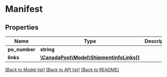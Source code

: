 # Manifest

## Properties
Name | Type | Description | Notes
------------ | ------------- | ------------- | -------------
**po_number** | **string** |  | [optional] 
**links** | [**\CanadaPost\Model\ShipmentinfoLinks[]**](ShipmentinfoLinks.md) |  | [optional] 

[[Back to Model list]](../README.md#documentation-for-models) [[Back to API list]](../README.md#documentation-for-api-endpoints) [[Back to README]](../README.md)


